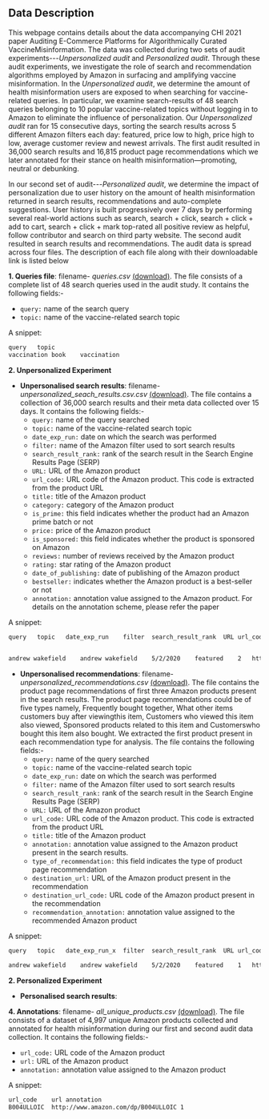 ## Data Description
This webpage contains details about the data accompanying CHI 2021 paper Auditing E-Commerce Platforms for Algorithmically Curated VaccineMisinformation. The data was collected during two sets of audit experiments---<i>Unpersonalized audit</i> and <i>Personalized audit</i>. Through these audit experiments, we investigate the role of search and recommendation algorithms employed by Amazon in surfacing and amplifying vaccine misinformation. In the <i>Unpersonalized audit</i>, we determine the amount of health misinformation users are exposed to when searching for vaccine-related queries. In particular, we examine search-results of 48 search queries belonging to 10 popular vaccine-related topics without logging in to Amazon to eliminate the influence of personalization. Our <i>Unpersonalized audit</i> ran for 15 consecutive days, sorting the search results across 5 different Amazon filters each day: featured, price low to high, price high to low, average customer review and newest arrivals. The first audit resulted in 36,000 search results and 16,815 product page recommendations which we later annotated for their stance on health misinformation—promoting, neutral or debunking.
 
In our second set of audit---<i>Personalized audit</i>, we determine the impact of personalization due to user history on the amount of health misinformation returned in search results, recommendations and auto-complete suggestions. User history is built progressively over 7 days by performing several real-world actions such as search, search + click, search + click + add to cart, search + click + mark top-rated all positive review as helpful, follow contributor and search on third party website. The second audit resulted in  search results and  recommendations. The audit data is spread across four files. The description of each file along with their downloadable link is listed below
  
  
**1. Queries file**: filename- *queries.csv* [(download)](https://raw.githubusercontent.com/social-comp/AmazonAudit-data/main/queries.csv). The file consists of a complete list of 48 search queries used in the audit study. It contains the following fields:-
  
  * ```query:``` name of the search query
  * ```topic:``` name of the vaccine-related search topic  
  
   A snippet:
   
```html
query	topic                                                                                  
vaccination book	vaccination
```


**2. Unpersonalized Experiment**
* __Unpersonalised search results__: filename- *unpersonalized_seach_results.csv.csv* [(download)](https://github.com/social-comp/YouTubeAudit-data/blob/master/all_results.csv?raw=true). The file contains a collection of 36,000 search results and their meta data collected over 15 days. It contains the following fields:-
   * ```query:``` name of the query searched
   * ```topic:``` name of the vaccine-related search topic 
   * ```date_exp_run:``` date on which the search was performed
   * ```filter:``` name of the Amazon filter used to sort search results
   * ```search_result_rank:``` rank of the search result in the Search Engine Results Page (SERP)
   * ```URL:``` URL of the Amazon product
   * ```url_code:``` URL code of the Amazon product. This code is extracted from the product URL
   * ```title:``` title of the Amazon product
   * ```category:``` category of the Amazon product
   * ```is_prime:``` this field indicates whether the product had an Amazon prime batch or not
   * ```price:``` price of the Amazon product
   * ```is_sponsored:``` this field indicates whether the product is sponsored on Amazon
   * ```reviews:``` number of reviews received by the Amazon product
   * ```rating:``` star rating of the Amazon product
   * ```date_of_publishing:```	date of publishing of the Amazon product
   * ```bestseller:``` indicates whether the Amazon product is a best-seller or not
   * ```annotation:``` annotation value assigned to the Amazon product. For details on the annotation scheme, please refer the paper

A snippet:

```html
query	topic	date_exp_run	filter	search_result_rank	URL	url_code	title	category	is_prime	price	is_sponsored	reviews	rating	date_of_publishing	bestseller	annotation
                                                        

andrew wakefield	andrew wakefield	5/2/2020	featured	2	http://www.amazon.com/Vaccine-Court-Americas-Compensation-Program/dp/1629144525/ref=sr_1_2?dchild=1&keywords=andrew+wakefield&qid=1588435229&sr=8-2	1629144525	The Vaccine Court: The Dark Truth of America's Vaccine Injury Compensation Program	Books	Y	$24.49 	N	28 ratings	5.0 out of 5 stars	11-Nov-14	N	1
```

* __Unpersonalised recommendations__: filename- *unpersonalized_recommendations.csv* [(download)](https://raw.githubusercontent.com/social-comp/AmazonAudit-data/main/unpersonalized_recommendations.csv). The file contains the product page recommendations of first three Amazon products present in the search results. The product page recommendations could be of five types namely, Frequently bought together, What other items customers buy after viewingthis item, Customers who viewed this item also viewed, Sponsored products related to this item and Customerswho bought this item also bought. We extracted the first product present in each recommendation type for analysis. The file contains the following fields:-
   * ```query:``` name of the query searched
   * ```topic:``` name of the vaccine-related search topic 
   * ```date_exp_run:``` date on which the search was performed
   * ```filter:``` name of the Amazon filter used to sort search results
   * ```search_result_rank:``` rank of the search result in the Search Engine Results Page (SERP)
   * ```URL:``` URL of the Amazon product
   * ```url_code:``` URL code of the Amazon product. This code is extracted from the product URL
   * ```title:``` title of the Amazon product
   * ```annotation:``` annotation value assigned to the Amazon product present in the search results.
   * ```type_of_recommendation:``` this field indicates the type of product page recommendation
   * ```destination_url:``` URL of the Amazon product present in the recommendation
   * ```destination_url_code:``` URL code of the Amazon product present in the recommendation
   * ```recommendation_annotation:``` annotation value assigned to the recommended Amazon product
 
A snippet:

```html
query	topic	date_exp_run_x	filter	search_result_rank	URL	url_code	title	source_annotation	type_of_recommendation	destination_url	destination_url_code	recommendation_annotation                                                        

andrew wakefield	andrew wakefield	5/2/2020	featured	1	http://www.amazon.com/Callous-Disregard-Autism-Vaccines-Tragedy-ebook/dp/B004N62HRQ/ref=sr_1_1?dchild=1&keywords=andrew+wakefield&qid=1588435229&sr=8-1	B004N62HRQ	Callous Disregard: Autism and Vaccines: The Truth Behind a Tragedy	1	customer_view_after_viewing	http://www.amazon.com/Vaccine-Illusion-Tetyana-Obukhanych-ebook/dp/B007AW2CLG/ref=pd_sbs_351_1/138-6517699-9726254?_encoding=UTF8&pd_rd_i=B007AW2CLG&pd_rd_r=aa42a33a-515e-4a68-9e04-4e59632333be&pd_rd_w=BE30s&pd_rd_wg=MlD9i&pf_rd_p=d13bb895-21d3-4e96-94a7-553aaae51224&pf_rd_r=QXT0TP71K2BNMZSXVGB5&psc=1&refRID=QXT0TP71K2BNMZSXVGB5	B007AW2CLG	1

```

**2. Personalized Experiment**
* __Personalised search results__: 

**4. Annotations**: filename- *all_unique_products.csv* [(download)](https://github.com/social-comp/AmazonAudit-data/raw/main/all_unique_products.csv). The file consists of a dataset of 4,997 unique Amazon products collected and annotated for health misinformation during our first and second audit data collection. It contains the following fields:-
  
  * ```url_code:``` URL code of the Amazon product
  * ```url:``` URL of the Amazon product  
  * ```annotation:``` annotation value assigned to the Amazon product
  
   A snippet:
   
```html
url_code	url	annotation                                                                                  
B004ULLOIC	http://www.amazon.com/dp/B004ULLOIC	1
```
